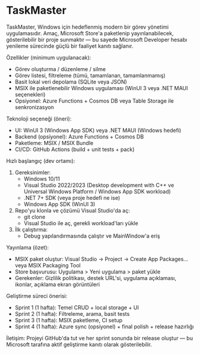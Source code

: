 # TaskMaster

TaskMaster, Windows için hedeflenmiş modern bir görev yönetimi uygulamasıdır. Amaç, Microsoft Store'a paketlenip yayınlanabilecek, gösterilebilir bir proje sunmaktır — bu sayede Microsoft Developer hesabı yenileme sürecinde güçlü bir faaliyet kanıtı sağlanır.

Özellikler (minimum uygulanacak):
- Görev oluşturma / düzenleme / silme
- Görev listesi, filtreleme (tümü, tamamlanan, tamamlanmamış)
- Basit lokal veri depolama (SQLite veya JSON)
- MSIX ile paketlenebilir Windows uygulaması (WinUI 3 veya .NET MAUI seçenekleri)
- Opsiyonel: Azure Functions + Cosmos DB veya Table Storage ile senkronizasyon

Teknoloji seçeneği (öneri):
- UI: WinUI 3 (Windows App SDK) veya .NET MAUI (Windows hedefi)
- Backend (opsiyonel): Azure Functions + Cosmos DB
- Paketleme: MSIX / MSIX Bundle
- CI/CD: GitHub Actions (build + unit tests + pack)

Hızlı başlangıç (dev ortamı):
1. Gereksinimler:
   - Windows 10/11
   - Visual Studio 2022/2023 (Desktop development with C++ ve Universal Windows Platform / Windows App SDK workload)
   - .NET 7+ SDK (veya proje hedefi ne ise)
   - Windows App SDK (WinUI 3)
2. Repo'yu klonla ve çözümü Visual Studio'da aç:
   - git clone <repo-url>
   - Visual Studio ile aç, gerekli workload'ları yükle
3. İlk çalıştırma:
   - Debug yapılandırmasında çalıştır ve MainWindow'a eriş

Yayınlama (özet):
- MSIX paket oluştur: Visual Studio -> Project -> Create App Packages... veya MSIX Packaging Tool
- Store başvurusu: Uygulama > Yeni uygulama > paket yükle
- Gerekenler: Gizlilik politikası, destek URL'si, uygulama açıklaması, ikonlar, açıklama ekran görüntüleri

Geliştirme süreci önerisi:
- Sprint 1 (1 hafta): Temel CRUD + local storage + UI
- Sprint 2 (1 hafta): Filtreleme, arama, basit tests
- Sprint 3 (1 hafta): MSIX paketleme, CI setup
- Sprint 4 (1 hafta): Azure sync (opsiyonel) + final polish + release hazırlığı

İletişim:
Projeyi GitHub'da tut ve her sprint sonunda bir release oluştur — bu Microsoft tarafına aktif geliştirme kanıtı olarak gösterilebilir.